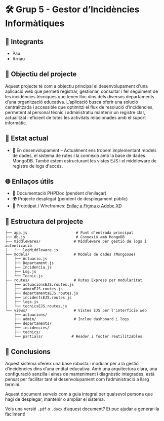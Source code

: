 # 🛠️ Grup 5 - Gestor d’Incidències Informàtiques

## 👥 Integrants

- Pau
- Arnau

## 🎯 Objectiu del projecte

Aquest projecte té com a objectiu principal el desenvolupament d'una aplicació web que permeti registrar, gestionar, consultar i fer seguiment de les incidències tècniques que tenen lloc dins dels diversos departaments d’una organització educativa. L’aplicació busca oferir una solució centralitzada i accessible que optimitzi el flux de resolució d’incidències, permetent al personal tècnic i administratiu mantenir un registre clar, actualitzat i eficient de totes les activitats relacionades amb el suport informàtic.

## 🚧 Estat actual

- 🔧 En desenvolupament – Actualment ens trobem implementant models de dades, el sistema de rutes i la connexió amb la base de dades MongoDB. També estem estructurant les vistes EJS i el middleware de registre de logs d'accés.

## 🌐 Enllaços útils

- 📄 Documentació PHPDoc (pendent d’enllaçar)
- 🌍 Projecte desplegat (pendent de desplegament públic)
- 🎨 Prototipat / Wireframes: [Enllaç a Figma o Adobe XD](#)

## 📁 Estructura del projecte

```
├── app.js                      # Punt d'entrada principal
├── db.js                       # Connexió amb MongoDB
├── middlewares/               # Middleware per gestió de logs i autenticació
│   └── logMiddleware.js
├── models/                    # Models de dades (Mongoose)
│   ├── Actuacio.js
│   ├── Departament.js
│   ├── Incidencia.js
│   ├── Log.js
│   └── Tecnic.js
├── routes/                    # Rutes Express per modularitat
│   ├── actuacionsEJS.routes.js
│   ├── adminEJS.routes.js
│   ├── departamentsEJS.routes.js
│   ├── incidentsEJS.routes.js
│   ├── logs.js
│   └── tecnicsEJS.routes.js
└── views/                     # Vistes EJS per l'interfície web
    ├── actuacions/
    ├── admin/                 # Inclou dashboard i logs
    ├── departaments/
    ├── incidencies/
    ├── tecnics/
    └── partials/             # Header i footer reutilitzables
```

## 🧠 Conclusions

Aquest sistema ofereix una base robusta i modular per a la gestió d’incidències dins d’una entitat educativa. Amb una arquitectura clara, una configuració senzilla i eines de manteniment i diagnòstic integrades, està pensat per facilitar tant el desenvolupament com l’administració a llarg termini.

Aquest document serveix com a guia integral per qualsevol persona que hagi de desplegar, mantenir o ampliar el sistema.

Vols una versió `.pdf` o `.docx` d’aquest document? Et puc ajudar a generar-la fàcilment!
